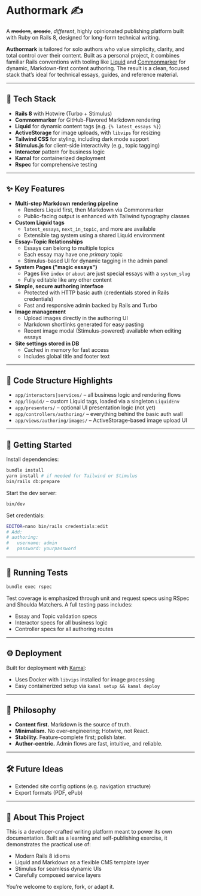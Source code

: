 # Authormark ✍️

A ~~modern~~, ~~arcade~~, _different_, highly opinionated publishing platform built with Ruby on Rails 8, designed for long-form technical writing.

**Authormark** is tailored for solo authors who value simplicity, clarity, and total control over their content. Built as a personal project, it combines familiar Rails conventions with tooling like [Liquid](https://shopify.github.io/liquid/) and [Commonmarker](https://github.com/gjtorikian/commonmarker) for dynamic, Markdown-first content authoring. The result is a clean, focused stack that’s ideal for technical essays, guides, and reference material.

---

## 🧱 Tech Stack

- **Rails 8** with Hotwire (Turbo + Stimulus)
- **Commonmarker** for GitHub-Flavored Markdown rendering
- **Liquid** for dynamic content tags (e.g. `{% latest_essays %}`)
- **ActiveStorage** for image uploads, with `libvips` for resizing
- **Tailwind CSS** for styling, including dark mode support
- **Stimulus.js** for client-side interactivity (e.g., topic tagging)
- **Interactor** pattern for business logic
- **Kamal** for containerized deployment
- **Rspec** for comprehensive testing

---

## ✨ Key Features

- **Multi-step Markdown rendering pipeline**
  - Renders Liquid first, then Markdown via Commonmarker
  - Public-facing output is enhanced with Tailwind typography classes
- **Custom Liquid tags**
  - `latest_essays`, `next_in_topic`, and more are available
  - Extensible tag system using a shared Liquid environment
- **Essay–Topic Relationships**
  - Essays can belong to multiple topics
  - Each essay may have one _primary_ topic
  - Stimulus-based UI for dynamic tagging in the admin panel
- **System Pages ("magic essays")**
  - Pages like `index` or `about` are just special essays with a `system_slug`
  - Fully editable like any other content
- **Simple, secure authoring interface**
  - Protected with HTTP basic auth (credentials stored in Rails credentials)
  - Fast and responsive admin backed by Rails and Turbo
- **Image management**
  - Upload images directly in the authoring UI
  - Markdown shortlinks generated for easy pasting
  - Recent image modal (Stimulus-powered) available when editing essays
- **Site settings stored in DB**
  - Cached in memory for fast access
  - Includes global title and footer text

---

## 📁 Code Structure Highlights

- `app/interactors|services/` – all business logic and rendering flows
- `app/liquid/` – custom Liquid tags, loaded via a singleton `LiquidEnv`
- `app/presenters/` – optional UI presentation logic (not yet)
- `app/controllers/authoring/` – everything behind the basic auth wall
- `app/views/authoring/images/` – ActiveStorage-based image upload UI

---

## 🚀 Getting Started

Install dependencies:

```bash
bundle install
yarn install # if needed for Tailwind or Stimulus
bin/rails db:prepare
````

Start the dev server:

```bash
bin/dev
```

Set credentials:

```bash
EDITOR=nano bin/rails credentials:edit
# Add:
# authoring:
#   username: admin
#   password: yourpassword
```

---

## 🧪 Running Tests

```bash
bundle exec rspec
```

Test coverage is emphasized through unit and request specs using RSpec and Shoulda Matchers. A full testing pass includes:

* Essay and Topic validation specs
* Interactor specs for all business logic
* Controller specs for all authoring routes

---

## ⚙️ Deployment

Built for deployment with [Kamal](https://kamal-deploy.io/):

* Uses Docker with `libvips` installed for image processing
* Easy containerized setup via `kamal setup && kamal deploy`

---

## 🧭 Philosophy

* **Content first.** Markdown is the source of truth.
* **Minimalism.** No over-engineering; Hotwire, not React.
* **Stability.** Feature-complete first; polish later.
* **Author-centric.** Admin flows are fast, intuitive, and reliable.

---

## 🛠️ Future Ideas

* Extended site config options (e.g. navigation structure)
* Export formats (PDF, ePub)

---

## 🤝 About This Project

This is a developer-crafted writing platform meant to power its own documentation. Built as a learning and self-publishing exercise, it demonstrates the practical use of:

* Modern Rails 8 idioms
* Liquid and Markdown as a flexible CMS template layer
* Stimulus for seamless dynamic UIs
* Carefully composed service layers

You’re welcome to explore, fork, or adapt it.
